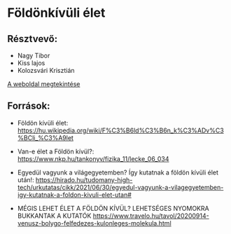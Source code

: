 # Földönkívüli élet
## Résztvevő:
- Nagy Tibor
- Kiss lajos
- Kolozsvári Krisztián

[A weboldal megtekintése](http://127.0.0.1:5500/index.html)
## Források:
- Földön kívüli élet:
https://hu.wikipedia.org/wiki/F%C3%B6ld%C3%B6n_k%C3%ADv%C3%BCli_%C3%A9let

- Van-e élet a Földön kívül?:
		https://www.nkp.hu/tankonyv/fizika_11/lecke_06_034

- Egyedül vagyunk a világegyetemben? Így kutatnak a földön kívüli élet után!:
		https://hirado.hu/tudomany-high-tech/urkutatas/cikk/2021/06/30/egyedul-vagyunk-a-vilagegyetemben-igy-kutatnak-a-foldon-kivuli-elet-utan#

- MÉGIS LEHET ÉLET A FÖLDÖN KÍVÜL? LEHETSÉGES NYOMOKRA BUKKANTAK A KUTATÓK
		https://www.travelo.hu/tavol/20200914-venusz-bolygo-felfedezes-kulonleges-molekula.html
